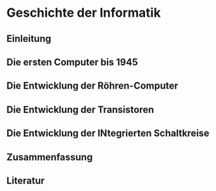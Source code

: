 # Geschichte der Informatik

## Einleitung

## Die ersten Computer bis 1945

## Die Entwicklung der Röhren-Computer

## Die Entwicklung der Transistoren

## Die Entwicklung der INtegrierten Schaltkreise 

## Zusammenfassung

## Literatur

